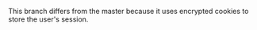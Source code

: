 This branch differs from the master because it uses encrypted cookies to store the user's session. 
